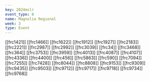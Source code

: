```yaml
---
key: 2024mslr
event_type: 0
name: Magnolia Regional
week: 3
type: Event
---
```

[[frc1421]]
[[frc1466]]
[[frc1622]]
[[frc1912]]
[[frc1927]]
[[frc2183]]
[[frc2221]]
[[frc2987]]
[[frc2992]]
[[frc3039]]
[[frc34]]
[[frc3468]]
[[frc364]]
[[frc3753]]
[[frc3959]]
[[frc4013]]
[[frc4087]]
[[frc4107]]
[[frc4336]]
[[frc4400]]
[[frc456]]
[[frc5863]]
[[frc590]]
[[frc7094]]
[[frc7255]]
[[frc7428]]
[[frc8044]]
[[frc8808]]
[[frc9153]]
[[frc9309]]
[[frc9435]]
[[frc9503]]
[[frc9712]]
[[frc9717]]
[[frc9718]]
[[frc9734]]
[[frc9768]]
